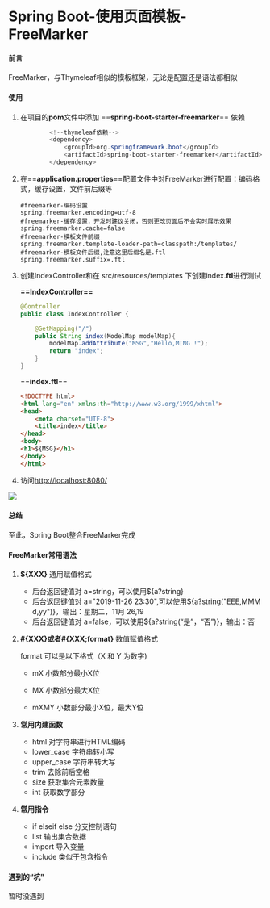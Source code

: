 # Spring Boot-使用页面模板-FreeMarker

#### 前言

FreeMarker，与Thymeleaf相似的模板框架，无论是配置还是语法都相似

#### 使用

1. 在项目的**pom**文件中添加 ==**spring-boot-starter-freemarker**== 依赖

   ```java
           <!--thymeleaf依赖-->
           <dependency>
               <groupId>org.springframework.boot</groupId>
               <artifactId>spring-boot-starter-freemarker</artifactId>
           </dependency>
   ```

2. 在==**application.properties**==配置文件中对FreeMarker进行配置：编码格式，缓存设置，文件前后缀等

   ```properties
   #freemarker-编码设置
   spring.freemarker.encoding=utf-8
   #freemarker-缓存设置，开发时建议关闭，否则更改页面后不会实时展示效果
   spring.freemarker.cache=false
   #freemarker-模板文件前缀
   spring.freemarker.template-loader-path=classpath:/templates/
   #freemarker-模板文件后缀,注意这里后缀名是.ftl
   spring.freemarker.suffix=.ftl
   ```

   

3. 创建IndexController和在 src/resources/templates 下创建index.**ftl**进行测试

   **==IndexController==**

   ```java
   @Controller
   public class IndexController {
   
       @GetMapping("/")
       public String index(ModelMap modelMap){
           modelMap.addAttribute("MSG","Hello,MING !");
           return "index";
       }
   }
   ```

   ==**index.ftl**==

   ```html
   <!DOCTYPE html>
   <html lang="en" xmlns:th="http://www.w3.org/1999/xhtml">
   <head>
       <meta charset="UTF-8">
       <title>index</title>
   </head>
   <body>
   <h1>${MSG}</h1>
   </body>
   </html>
   ```

   

4. 访问<http://localhost:8080/>

   

![](https://i.loli.net/2019/11/26/P85Z7SeBqsmuMtI.png)

#### 总结

至此，Spring Boot整合FreeMarker完成

#### FreeMarker常用语法

1. **${XXX}**    通用赋值格式

   - 后台返回键值对 a=string，可以使用${a?string} 
   - 后台返回键值对 a="2019-11-26 23:30",可以使用${a?string("EEE,MMM d,yy")}，输出：星期二，11月 26,19
   - 后台返回键值对 a=false，可以使用${a?string(“是”，“否”)}，输出：否

2. **#{XXX}或者#{XXX;format}**  数值赋值格式

      format 可以是以下格式（X 和 Y 为数字)

    - mX  小数部分最小X位

    - MX  小数部分最大X位

    - mXMY  小数部分最小X位，最大Y位

      

3. **常用内建函数**

   - html 对字符串进行HTML编码
   - lower_case  字符串转小写
   - upper_case  字符串转大写
   - trim     去除前后空格
   - size       获取集合元素数量
   - int        获取数字部分

4. **常用指令**

   - if  elseif else 分支控制语句
   - list    输出集合数据
   - import   导入变量
   - include   类似于包含指令

#### 遇到的“坑”

暂时没遇到